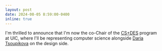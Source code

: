 ```yaml
---
layout: post
date: 2024-08-05 8:59:00-0400
inline: true
---
```


I'm thrilled to announce that I'm now the co-Chair of the [CS+DES](https://cs.uic.edu/undergraduate/cs-and-design/) program at UIC, where I'll be representing computer science alongside [Daria Tsoupikova](https://design.uic.edu/people/daria-tsoupikova)  on the design side.